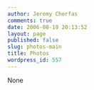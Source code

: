 ```yaml
---
author: Jeremy Cherfas
comments: true
date: 2006-08-19 20:13:52
layout: page
published: false
slug: photos-main
title: Photos
wordpress_id: 557
---
```


None
